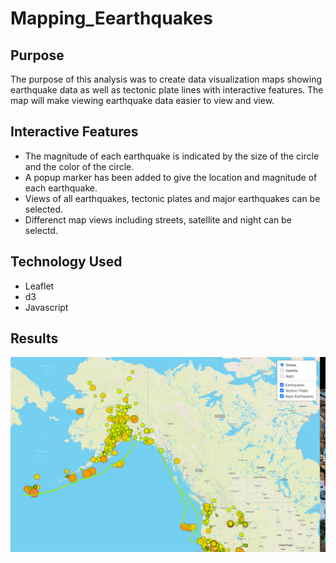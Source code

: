 # Mapping_Eearthquakes

## Purpose
The purpose of this analysis was to create data visualization maps showing earthquake data as well as tectonic plate lines with interactive features.  The map will make viewing earthquake data easier to view and view.

## Interactive Features
- The magnitude of each earthquake is indicated by the size of the circle and the color of the circle.
- A popup marker has been added to give the location and magnitude of each earthquake.
- Views of all earthquakes, tectonic plates and major earthquakes can be selected.
- Differenct map views including streets, satellite and night can be selectd.

## Technology Used
- Leaflet
- d3
- Javascript

## Results
![alt_text](https://raw.githubusercontent.com/bweirich/Mapping_Earthquakes/main/Earthquake_Challenge/Capture.PNG)
